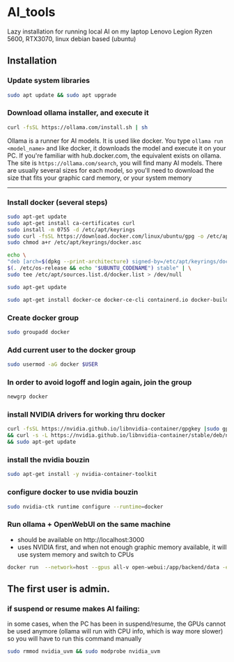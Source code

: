 # AI_tools
Lazy installation for running local AI on my laptop Lenovo Legion Ryzen 5600, RTX3070, linux debian based (ubuntu)


## Installation


### Update system libraries

```bash
sudo apt update && sudo apt upgrade
```


### Download ollama installer, and execute it
```bash
curl -fsSL https://ollama.com/install.sh | sh
```

  Ollama is a runner for AI models. It is used like docker. You type `ollama run <model_name>` and like docker, it downloads the model and execute it on your PC. If you're familiar with hub.docker.com, the equivalent exists on ollama. The site is `https://ollama.com/search`, you will find many AI models. There are usually several sizes for each model, so you'll need to download the size that fits your graphic card memory, or your system memory
  
---------------------------
### Install docker (several steps)
```bash
sudo apt-get update
sudo apt-get install ca-certificates curl
sudo install -m 0755 -d /etc/apt/keyrings
sudo curl -fsSL https://download.docker.com/linux/ubuntu/gpg -o /etc/apt/keyrings/docker.asc
sudo chmod a+r /etc/apt/keyrings/docker.asc

echo \
"deb [arch=$(dpkg --print-architecture) signed-by=/etc/apt/keyrings/docker.asc] https://download.docker.com/linux/ubuntu \
$(. /etc/os-release && echo "$UBUNTU_CODENAME") stable" | \
sudo tee /etc/apt/sources.list.d/docker.list > /dev/null

sudo apt-get update

sudo apt-get install docker-ce docker-ce-cli containerd.io docker-buildx-plugin docker-compose-plugin
```

### Create docker group
```bash
sudo groupadd docker
```


### Add current user to the docker group

```bash
sudo usermod -aG docker $USER
```

### In order to avoid logoff and login again, join the group
```bash
newgrp docker
```


### install NVIDIA drivers for working thru docker
```bash
curl -fsSL https://nvidia.github.io/libnvidia-container/gpgkey |sudo gpg --dearmor -o /usr/share/keyrings/nvidia-container-toolkit-keyring.gpg \
&& curl -s -L https://nvidia.github.io/libnvidia-container/stable/deb/nvidia-container-toolkit.list | sed 's#deb https://#deb [signed-by=/usr/share/keyrings/nvidia-container-toolkit-keyring.gpg] https://#g' | sudo tee /etc/apt/sources.list.d/nvidia-container-toolkit.list \
&& sudo apt-get update
```

### install the nvidia bouzin
```bash
sudo apt-get install -y nvidia-container-toolkit
```

### configure docker to use nvidia bouzin
```bash
sudo nvidia-ctk runtime configure --runtime=docker
```


### Run ollama + OpenWebUI on the same machine
* should be available on http://localhost:3000
* uses NVIDIA first, and when not enough graphic memory available, it will use system memory and switch to CPUs 
```bash
docker run  --network=host --gpus all-v open-webui:/app/backend/data -e OLLAMA_BASE_URL=http://127.0.0.1:11434 --name open-webui --restart always ghcr.io/open-webui/open-webui:cuda`
``` 
The first user is admin.
-----------------
### if suspend or resume makes AI failing:
in some cases, when the PC has been in suspend/resume, the GPUs cannot be used anymore (ollama will run with CPU info, which is way more slower) so you will have to run this command manually
```bash
sudo rmmod nvidia_uvm && sudo modprobe nvidia_uvm
```
